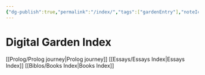 ```yaml
---
{"dg-publish":true,"permalink":"/index/","tags":["gardenEntry"],"noteIcon":""}
---
```


# Digital Garden Index
[[Prolog/Prolog journey\|Prolog journey]]
[[Essays/Essays Index\|Essays Index]]
[[Biblos/Books Index\|Books Index]]